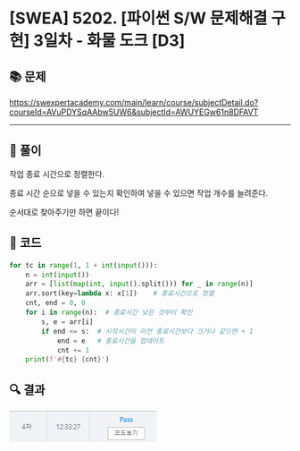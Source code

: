 # [SWEA] 5202. [파이썬 S/W 문제해결 구현] 3일차 - 화물 도크 [D3]

## 📚 문제

https://swexpertacademy.com/main/learn/course/subjectDetail.do?courseId=AVuPDYSqAAbw5UW6&subjectId=AWUYEGw61n8DFAVT

---

## 📖 풀이

작업 종료 시간으로 정렬한다.

종료 시간 순으로 넣을 수 있는지 확인하여 넣을 수 있으면 작업 개수를 늘려준다.

순서대로 찾아주기만 하면 끝이다!

## 📒 코드

```python
for tc in range(1, 1 + int(input())):
    n = int(input())
    arr = [list(map(int, input().split())) for _ in range(n)]
    arr.sort(key=lambda x: x[1])    # 종료시간으로 정렬
    cnt, end = 0, 0
    for i in range(n):  # 종료시간 낮은 것부터 확인
        s, e = arr[i]
        if end <= s:  # 시작시간이 이전 종료시간보다 크거나 같으면 + 1
            end = e   # 종료시간을 업데이트
            cnt += 1
    print(f'#{tc} {cnt}')
```

## 🔍 결과

![image-20220329143803432](README.assets/image-20220329143803432.png)